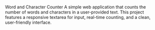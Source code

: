Word and Character Counter
A simple web application that counts the number of words and characters in a user-provided text. 
This project features a responsive textarea for input, real-time counting, and a clean, user-friendly interface.

